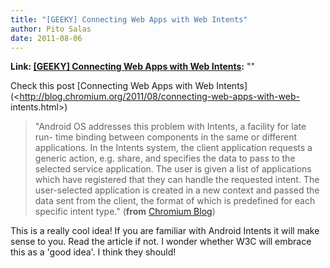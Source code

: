 ```yaml
---
title: "[GEEKY] Connecting Web Apps with Web Intents"
author: Pito Salas
date: 2011-08-06
---
```


**Link: [[GEEKY] Connecting Web Apps with Web Intents](None):** ""

Check this post [Connecting Web Apps with Web
Intents](<http://blog.chromium.org/2011/08/connecting-web-apps-with-web-
intents.html>)

> "Android OS addresses this problem with Intents, a facility for late run-
> time binding between components in the same or different applications. In
> the Intents system, the client application requests a generic action, e.g.
> share, and specifies the data to pass to the selected service application.
> The user is given a list of applications which have registered that they can
> handle the requested intent. The user-selected application is created in a
> new context and passed the data sent from the client, the format of which is
> predefined for each specific intent type." (**from** [Chromium
> Blog](<http://blog.chromium.org/feeds/posts/default>))

This is a really cool idea! If you are familiar with Android Intents it will
make sense to you. Read the article if not. I wonder whether W3C will embrace
this as a 'good idea'. I think they should!


